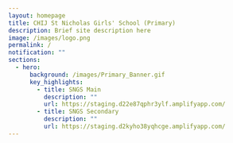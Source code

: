 ```yaml
---
layout: homepage
title: CHIJ St Nicholas Girls' School (Primary)
description: Brief site description here
image: /images/logo.png
permalink: /
notification: ""
sections:
  - hero:
      background: /images/Primary_Banner.gif
      key_highlights:
        - title: SNGS Main
          description: ""
          url: https://staging.d22e87qphr3ylf.amplifyapp.com/
        - title: SNGS Secondary
          description: ""
          url: https://staging.d2kyho38yqhcge.amplifyapp.com/
---
```

